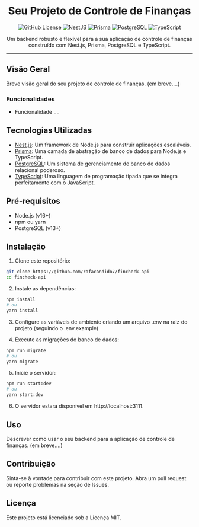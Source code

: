 <div align="center">

# Seu Projeto de Controle de Finanças

[![GitHub License](https://img.shields.io/github/license/rafacandido7/fincheck-api)](https://github.com/rafacandido7/fincheck-api/LICENSE)
[![NestJS](https://img.shields.io/badge/NestJS-8.0.0-E0234E)](https://nestjs.com/)
[![Prisma](https://img.shields.io/badge/Prisma-3.0.0-105C7E)](https://www.prisma.io/)
[![PostgreSQL](https://img.shields.io/badge/PostgreSQL-13-336791)](https://www.postgresql.org/)
[![TypeScript](https://img.shields.io/badge/TypeScript-4.5.0-007ACC)](https://www.typescriptlang.org/)

Um backend robusto e flexível para a sua aplicação de controle de finanças construído com Nest.js, Prisma, PostgreSQL e TypeScript.

</div>

---

## Visão Geral

Breve visão geral do seu projeto de controle de finanças. (em breve....)

### Funcionalidades

- Funcionalidade ....

## Tecnologias Utilizadas

- [Nest.js](https://nestjs.com/): Um framework de Node.js para construir aplicações escaláveis.
- [Prisma](https://www.prisma.io/): Uma camada de abstração de banco de dados para Node.js e TypeScript.
- [PostgreSQL](https://www.postgresql.org/): Um sistema de gerenciamento de banco de dados relacional poderoso.
- [TypeScript](https://www.typescriptlang.org/): Uma linguagem de programação tipada que se integra perfeitamente com o JavaScript.

## Pré-requisitos

- Node.js (v16+)
- npm ou yarn
- PostgreSQL (v13+)

## Instalação

1. Clone este repositório:

```bash
git clone https://github.com/rafacandido7/fincheck-api
cd fincheck-api
```

2. Instale as dependências:

```bash
npm install
# ou
yarn install
```

3. Configure as variáveis de ambiente criando um arquivo .env na raiz do projeto (seguindo o .env.example)

4. Execute as migrações do banco de dados:

```bash
npm run migrate
# ou
yarn migrate
```

5. Inicie o servidor:

```bash
npm run start:dev
# ou
yarn start:dev
```

6. O servidor estará disponível em http://localhost:3111.

## Uso
Descrever como usar o seu backend para a aplicação de controle de finanças. (em breve....)

## Contribuição
Sinta-se à vontade para contribuir com este projeto. Abra um pull request ou reporte problemas na seção de Issues.

## Licença
Este projeto está licenciado sob a Licença MIT.

